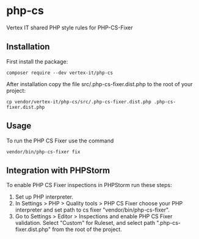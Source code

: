 # php-cs
Vertex IT shared PHP style rules for PHP-CS-Fixer

## Installation
First install the package:
```
composer require --dev vertex-it/php-cs
```

After installation copy the file src/.php-cs-fixer.dist.php to the root of your project:
```
cp vendor/vertex-it/php-cs/src/.php-cs-fixer.dist.php .php-cs-fixer.dist.php
```

## Usage
To run the PHP CS Fixer use the command
```
vendor/bin/php-cs-fixer fix
```

## Integration with PHPStorm
To enable PHP CS Fixer inspections in PHPStorm run these steps:
1. Set up PHP interpreter.  
2. In Settings > PHP > Quality tools > PHP CS Fixer choose your PHP interpreter and set path to cs fixer "vendor/bin/php-cs-fixer".  
3. Go to Settings > Editor > Inspections and enable PHP CS Fixer validation. Select "Custom" for Ruleset, and select path ".php-cs-fixer.dist.php" from the root of the project. 
